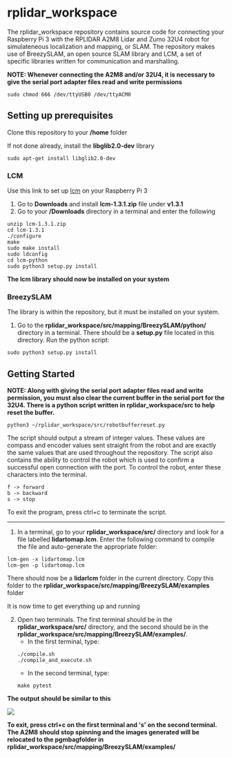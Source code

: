 # rplidar_workspace

The rplidar_workspace repository contains source code for connecting your Raspberry Pi 3 with the RPLIDAR A2M8 Lidar and Zumo 32U4 robot for simulateneous localization and mapping, or SLAM. The repository makes use of BreezySLAM, an open source SLAM library and LCM, a set of specific libraries written for communication and marshalling.

**NOTE: Whenever connecting the A2M8 and/or 32U4, it is necessary to give the serial port adapter files read and write permissions**
```
sudo chmod 666 /dev/ttyUSB0 /dev/ttyACM0
```

## Setting up prerequisites

Clone this repository to your **/home** folder

If not done already, install the **libglib2.0-dev** library
```
sudo apt-get install libglib2.0-dev
```

### LCM

Use this link to set up [lcm](http://lcm-proj.github.io/) on your Raspberry Pi 3

1. Go to **Downloads** and install **lcm-1.3.1.zip** file under **v1.3.1**
2. Go to your **/Downloads** directory in a terminal and enter the following
```
unzip lcm-1.3.1.zip
cd lcm-1.3.1
./configure
make
sudo make install
sudo ldconfig
cd lcm-python
sudo python3 setup.py install
```

**The lcm library should now be installed on your system**

### BreezySLAM

The library is within the repository, but it must be installed on your system.

1. Go to the **rplidar_workspace/src/mapping/BreezySLAM/python/** directory in a terminal. There should be a **setup.py** file located in this directory. Run the python script:
```
sudo python3 setup.py install
```

## Getting Started
**NOTE: Along with giving the serial port adapter files read and write permission, you must also clear the current buffer in the serial port for the 32U4. There is a python script written in rplidar_workspace/src to help reset the buffer.**

```
python3 ~/rplidar_workspace/src/robotbufferreset.py
```
The script should output a stream of integer values. These values are compass and encoder values sent straight from the robot and are exactly the same values that are used throughout the repository. The script also contains the ability to control the robot which is used to confirm a successful open connection with the port. To control the robot, enter these characters into the terminal.
```
f -> forward
b -> backward
s -> stop
```
To exit the program, press ctrl+c to terminate the script.
________________________________________________________________________________________________________________________________________
1. In a terminal, go to your **rplidar_workspace/src/** directory and look for a file labelled **lidartomap.lcm**. Enter the following command to compile the file and auto-generate the appropriate folder:
```
lcm-gen -x lidartomap.lcm
lcm-gen -p lidartomap.lcm
```
There should now be a **lidarlcm** folder in the current directory. Copy this folder to the **rplidar_workspace/src/mapping/BreezySLAM/examples** folder

It is now time to get everything up and running

2. Open two terminals. The first terminal should be in the **rplidar_workspace/src/** directory, and the second should be in the **rplidar_workspace/src/mapping/BreezySLAM/examples/**. 
   - In the first terminal, type:
   ```
   ./compile.sh
   ./compile_and_execute.sh
   ```
   - In the second terminal, type:
   ```
   make pytest
   ```

**The output should be similar to this**

![](https://github.com/schan-2040/rplidar_workspace/blob/master/RevisedFinalPiSC.png)

**To exit, press ctrl+c on the first terminal and 's' on the second terminal. The A2M8 should stop spinning and the images generated will be relocated to the pgmbagfolder in rplidar_workspace/src/mapping/BreezySLAM/examples/**
